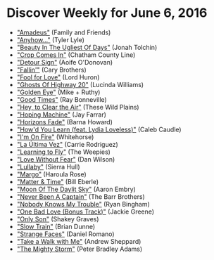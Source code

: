 # Discover Weekly for June 6, 2016

- ["Amadeus"](https://open.spotify.com/track/4F9jpNQDKRFoyM4Ebpni6S) (Family and Friends)
- ["Anyhow..."](https://open.spotify.com/track/7C0QaozbLUzmF4TR4Iwo86) (Tyler Lyle)
- ["Beauty In The Ugliest Of Days"](https://open.spotify.com/track/1EJ8lbxcs0BigO5Arqtv1h) (Jonah Tolchin)
- ["Crop Comes In"](https://open.spotify.com/track/17DqVmpjdxjWK3LFYFAsPJ) (Chatham County Line)
- ["Detour Sign"](https://open.spotify.com/track/4dE4cTWfXbTUUzhvcHXwt6) (Aoife O'Donovan)
- ["Fallin'"](https://open.spotify.com/track/0YwO1KHWwY6UhlSUPB5iyS) (Cary Brothers)
- ["Fool for Love"](https://open.spotify.com/track/77x96TdWdkIia82QqU35SD) (Lord Huron)
- ["Ghosts Of Highway 20"](https://open.spotify.com/track/6dty64tEOfNdLVl0vm0eyM) (Lucinda Williams)
- ["Golden Eye"](https://open.spotify.com/track/6WH0QcncFnuPb5dkpN6QsO) (Mike + Ruthy)
- ["Good Times"](https://open.spotify.com/track/2J7jetaYM5krYDPrJ05EYx) (Ray Bonneville)
- ["Hey, to Clear the Air"](https://open.spotify.com/track/3ktdzyFa6N1ePp8T63DAik) (These Wild Plains)
- ["Hoping Machine"](https://open.spotify.com/track/2Voc6pqrN4egNqthSlHrR9) (Jay Farrar)
- ["Horizons Fade"](https://open.spotify.com/track/3TBhfZz5Ztle2i2XErGyOx) (Barna Howard)
- ["How'd You Learn (feat. Lydia Loveless)"](https://open.spotify.com/track/7FP2zbRujBKpJYYIFrJuJl) (Caleb Caudle)
- ["I'm On Fire"](https://open.spotify.com/track/7CpruimQoJfb9zxVTk1jGP) (Whitehorse)
- ["La Última Vez"](https://open.spotify.com/track/5mQbQI0IbiS23BA4vcesGA) (Carrie Rodriguez)
- ["Learning to Fly"](https://open.spotify.com/track/6HHZymWXkCqPRZKgtxvGFR) (The Weepies)
- ["Love Without Fear"](https://open.spotify.com/track/6zBrbacuWUr97uwrKSwRGj) (Dan Wilson)
- ["Lullaby"](https://open.spotify.com/track/6EakTnmxcyoC227NPvstk9) (Sierra Hull)
- ["Margo"](https://open.spotify.com/track/5Mn82vItGPWekMoCE4GrhU) (Haroula Rose)
- ["Matter & Time"](https://open.spotify.com/track/27k1PgzJjFJIsyInRJMGfA) (Bill Eberle)
- ["Moon Of The Daylit Sky"](https://open.spotify.com/track/3aGnFOWeLTqYfQYZrvJeOr) (Aaron Embry)
- ["Never Been A Captain"](https://open.spotify.com/track/70IqB1OoLQWVZExqbhMefW) (The Barr Brothers)
- ["Nobody Knows My Trouble"](https://open.spotify.com/track/7vekU2vBq0w52MRD2waBay) (Ryan Bingham)
- ["One Bad Love (Bonus Track)"](https://open.spotify.com/track/6fE9IxzlewQFN2Z9UZ0oMs) (Jackie Greene)
- ["Only Son"](https://open.spotify.com/track/6HfjfUkpIUWXXS3L34k702) (Shakey Graves)
- ["Slow Train"](https://open.spotify.com/track/6BNpU01uhTPCEwavgEx1UA) (Brian Dunne)
- ["Strange Faces"](https://open.spotify.com/track/0hGfZ8Jn4oSfwKPL5ajr5u) (Daniel Romano)
- ["Take a Walk with Me"](https://open.spotify.com/track/5gHvAdYsaSKhiW4Mv5i0ob) (Andrew Sheppard)
- ["The Mighty Storm"](https://open.spotify.com/track/6jyKCe7qBrPvl53Qj81K6p) (Peter Bradley Adams)
